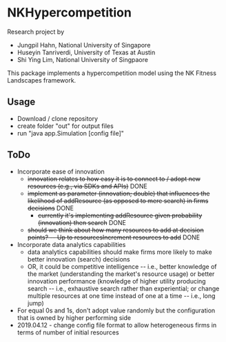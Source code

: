 # NKHypercompetition

Research project by 
- Jungpil Hahn, National University of Singapore
- Huseyin Tanriverdi, University of Texas at Austin
- Shi Ying Lim, National University of Singpaore

This package implements a hypercompetition model using the NK Fitness Landscapes framework.  

## Usage
- Download / clone repository
- create folder "out" for output files
- run "java app.Simulation [config file]"

## ToDo
- Incorporate ease of innovation
	- ~~innovation relates to how easy it is to connect to / adopt new resources (e.g., via SDKs and APIs)~~ DONE
	- ~~implement as parameter (innovation; double) that influences the likelihood of addResource (as opposed to mere search) in firms decisions~~ DONE
		- ~~currently it's implementing addResource given probability (innovation) then search~~ DONE
	- ~~should we think about how many resources to add at decision points?  -- Up to resourcesIncrement resources to add~~ DONE
- Incorporate data analytics capabilities
	- data analytics capabilities should make firms more likely to make better innovation (search) decisions
	- OR, it could be competitive intelligence -- i.e., better knowledge of the market (understanding the market's resource usage) or better innovation performance (knowledge of higher utility producing search -- i.e., exhaustive search rather than experiential; or change multiple resources at one time instead of one at a time -- i.e., long jump) 
- For equal 0s and 1s, don't adopt value randomly but the configuration that is owned by higher performing side 
- 2019.04.12 - change config file format to allow heterogeneous firms in terms of number of initial resources 